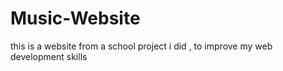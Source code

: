# Music-Website
this is a website from a school project i did , to improve my web development skills 
